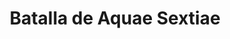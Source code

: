 ﻿---
title: "Batalla de Aquae Sextiae"
permalink: periodes_184.html
layout: periode
dataInici: -102
sidebar: periodes
pares:
  - id: 58
    title: "Guerra Cimbria"
    dataInici: "(-113)"
    dataFi: "(-101)"

fills:
jocsPrincipals:
jocsEscenaris:
jocsEpoca:
jocsEpocaEscenaris:
---
